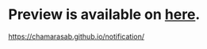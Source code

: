 # Preview is available on <a href="https://chamarasab.github.io/notification/">here</a>.

https://chamarasab.github.io/notification/
